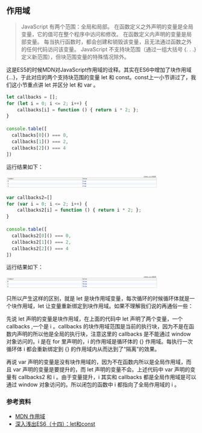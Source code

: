 ## 作用域

>JavaScript 有两个范围：全局和局部。  在函数定义之外声明的变量是全局变量，它的值可在整个程序中访问和修改。  在函数定义内声明的变量是局部变量。  每当执行函数时，都会创建和销毁该变量，且无法通过函数之外的任何代码访问该变量。  JavaScript 不支持块范围（通过一组大括号 {. . .} 定义新范围），但块范围变量的特殊情况除外。

这是ES5的时候MDN对JavaScript作用域的诠释。其实在ES6中增加了块作用域{...}，于此对应的两个支持块范围的变量 let 和 const。const上一小节讲过了，我们这小节重点讲 let 并区分 let 和 var 。

```javascript
let callbacks = [];
for (let i = 0; i <= 2; i++) {
    callbacks[i] = function () { return i * 2; };
}

console.table([
  callbacks[0]() === 0,
  callbacks[1]() === 2,
  callbacks[2]() === 4
])
```

运行结果如下：

<img src="../static/scope/let.output.png" alt="let运行结果" width="400">


```javascript
var callbacks2=[]
for (var i = 0; i <= 2; i++) {
    callbacks2[i] = function () { return i * 2; };
}

console.table([
  callbacks2[0]() === 0,
  callbacks2[1]() === 2,
  callbacks2[2]() === 4
])
```

运行结果如下：

<img src="../static/scope/var.output.png" alt="var运行结果" width="400">

只所以产生这样的区别，就是 let 是块作用域变量，每次循环的时候循环体就是一个块作用域，let 让变量重新绑定到块作用域。如果不理解我们说的再通俗一些：

先说 let 声明的变量是块作用域，在上面的代码中 let 声明了两个变量，一个 callbacks ,一个是 i 。callbacks 的块作用域范围是当前的执行块，因为不是在函数内声明的所以他是全局的执行块，注意这里的 callbacks 是不能通过 window 对象访问的。i 是在 for 里声明的，i 的作用域是循环体的 {} 作用域。每执行一次循环体 i 都会重新绑定到 {} 的作用域内从而达到了“隔离”的效果。

再说 var 声明的变量是没有块作用域的，因为不在函数内所以是全局作用域，而且 var 声明的变量是要提升的，而 let 声明的变量不会。上述代码中 var 声明的变量有 callbacks2 和 i 。由于变量提升，i 其实和 callbacks 都是全局作用域是可以通过 window 对象访问的。所以闭包的函数中 i 都指向了全局作用域的 i 。


### 参考资料

- [MDN 作用域](https://msdn.microsoft.com/zh-cn/library/bzt2dkta(v=vs.94).aspx)
- [深入浅出ES6（十四）：let和const](http://www.infoq.com/cn/articles/es6-in-depth-let-and-const)
